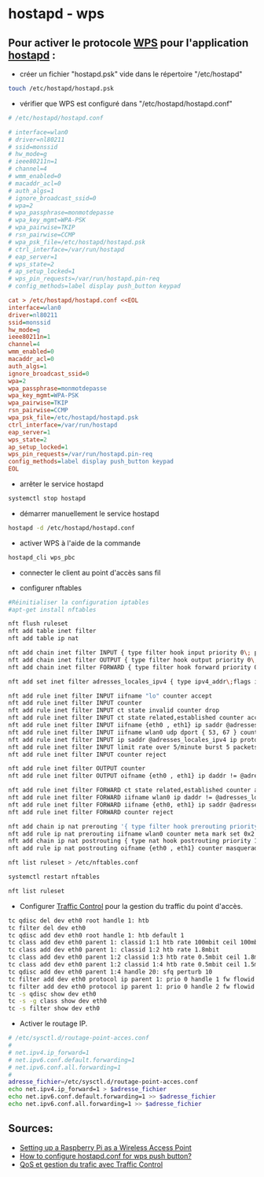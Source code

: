 # hostapd - wps

## Pour activer le protocole [WPS](https://fr.wikipedia.org/wiki/Wi-Fi_Protected_Setup) pour l'application [hostapd](http://w1.fi/hostapd/) :

* créer un fichier "hostapd.psk" vide dans le répertoire "/etc/hostapd"

```bash
touch /etc/hostapd/hostapd.psk
```

* vérifier que WPS est configuré dans "/etc/hostapd/hostapd.conf"

```ini
# /etc/hostapd/hostapd.conf

# interface=wlan0
# driver=nl80211
# ssid=monssid
# hw_mode=g
# ieee80211n=1
# channel=4
# wmm_enabled=0
# macaddr_acl=0
# auth_algs=1
# ignore_broadcast_ssid=0
# wpa=2
# wpa_passphrase=monmotdepasse
# wpa_key_mgmt=WPA-PSK
# wpa_pairwise=TKIP
# rsn_pairwise=CCMP
# wpa_psk_file=/etc/hostapd/hostapd.psk
# ctrl_interface=/var/run/hostapd
# eap_server=1
# wps_state=2
# ap_setup_locked=1
# wps_pin_requests=/var/run/hostapd.pin-req
# config_methods=label display push_button keypad

cat > /etc/hostapd/hostapd.conf <<EOL
interface=wlan0
driver=nl80211
ssid=monssid
hw_mode=g
ieee80211n=1
channel=4
wmm_enabled=0
macaddr_acl=0
auth_algs=1
ignore_broadcast_ssid=0
wpa=2
wpa_passphrase=monmotdepasse
wpa_key_mgmt=WPA-PSK
wpa_pairwise=TKIP
rsn_pairwise=CCMP
wpa_psk_file=/etc/hostapd/hostapd.psk
ctrl_interface=/var/run/hostapd
eap_server=1
wps_state=2
ap_setup_locked=1
wps_pin_requests=/var/run/hostapd.pin-req
config_methods=label display push_button keypad
EOL
```
* arrêter le service hostapd

```bash
systemctl stop hostapd
```

* démarrer manuellement le service hostapd

```bash
hostapd -d /etc/hostapd/hostapd.conf
```

* activer WPS à l'aide de la commande

```bash
hostapd_cli wps_pbc
```

* connecter le client au point d'accès sans fil

* configurer nftables

```bash
#Réinitialiser la configuration iptables
#apt-get install nftables

nft flush ruleset
nft add table inet filter
nft add table ip nat

nft add chain inet filter INPUT { type filter hook input priority 0\; policy drop\; }
nft add chain inet filter OUTPUT { type filter hook output priority 0\; policy accept\; }
nft add chain inet filter FORWARD { type filter hook forward priority 0\; policy drop\; }

nft add set inet filter adresses_locales_ipv4 { type ipv4_addr\;flags interval\; elements={10.0.0.0/8, 169.254.0.0/16, 172.16.0.0/12, 192.168.0.0/16} \; }

nft add rule inet filter INPUT iifname "lo" counter accept
nft add rule inet filter INPUT counter
nft add rule inet filter INPUT ct state invalid counter drop
nft add rule inet filter INPUT ct state related,established counter accept
nft add rule inet filter INPUT iifname {eth0 , eth1} ip saddr @adresses_locales_ipv4 tcp dport 22 counter accept
nft add rule inet filter INPUT iifname wlan0 udp dport { 53, 67 } counter accept
nft add rule inet filter INPUT ip saddr @adresses_locales_ipv4 ip protocol icmp counter accept
nft add rule inet filter INPUT limit rate over 5/minute burst 5 packets counter log prefix \"inettables paquet rejeté: \" level debug
nft add rule inet filter INPUT counter reject

nft add rule inet filter OUTPUT counter
nft add rule inet filter OUTPUT oifname {eth0 , eth1} ip daddr != @adresses_locales_ipv4 counter meta mark set 0x1

nft add rule inet filter FORWARD ct state related,established counter accept
nft add rule inet filter FORWARD iifname wlan0 ip daddr != @adresses_locales_ipv4 oifname { eth0, eth1 } counter accept
nft add rule inet filter FORWARD iifname {eth0, eth1} ip saddr @adresses_locales_ipv4 oifname {eth0, eth1 } ip daddr @adresses_locales_ipv4 counter accept
nft add rule inet filter FORWARD counter reject

nft add chain ip nat prerouting '{ type filter hook prerouting priority -150; policy accept; }'
nft add rule ip nat prerouting iifname wlan0 counter meta mark set 0x2
nft add chain ip nat postrouting { type nat hook postrouting priority 100 \; }
nft add rule ip nat postrouting oifname {eth0 , eth1} counter masquerade

nft list ruleset > /etc/nftables.conf

systemctl restart nftables

nft list ruleset
```

* Configurer [Traffic Control](https://wiki.debian.org/TrafficControl) pour la gestion du traffic du point d'accès.

```bash
tc qdisc del dev eth0 root handle 1: htb
tc filter del dev eth0
tc qdisc add dev eth0 root handle 1: htb default 1
tc class add dev eth0 parent 1: classid 1:1 htb rate 100mbit ceil 100mbit
tc class add dev eth0 parent 1: classid 1:2 htb rate 1.8mbit
tc class add dev eth0 parent 1:2 classid 1:3 htb rate 0.5mbit ceil 1.8mbit
tc class add dev eth0 parent 1:2 classid 1:4 htb rate 0.5mbit ceil 1.5mbit
tc qdisc add dev eth0 parent 1:4 handle 20: sfq perturb 10
tc filter add dev eth0 protocol ip parent 1: prio 0 handle 1 fw flowid 1:3
tc filter add dev eth0 protocol ip parent 1: prio 0 handle 2 fw flowid 1:4
tc -s qdisc show dev eth0
tc -s -g class show dev eth0
tc -s filter show dev eth0
```

* Activer le routage IP.

```bash
# /etc/sysctl.d/routage-point-acces.conf
#
# net.ipv4.ip_forward=1
# net.ipv6.conf.default.forwarding=1
# net.ipv6.conf.all.forwarding=1
#
adresse_fichier=/etc/sysctl.d/routage-point-acces.conf
echo net.ipv4.ip_forward=1 > $adresse_fichier
echo net.ipv6.conf.default.forwarding=1 >> $adresse_fichier
echo net.ipv6.conf.all.forwarding=1 >> $adresse_fichier
```

## Sources:
* [Setting up a Raspberry Pi as a Wireless Access Point](https://www.raspberrypi.org/documentation/computers/configuration.html#setting-up-a-routed-wireless-access-point)
* [How to configure hostapd.conf for wps push button?](https://unix.stackexchange.com/questions/372902/how-to-configure-hostapd-conf-for-wps-push-button)
* [QoS et gestion du trafic avec Traffic Control](https://connect.ed-diamond.com/GNU-Linux-Magazine/GLMF-127/QoS-et-gestion-du-trafic-avec-Traffic-Control)